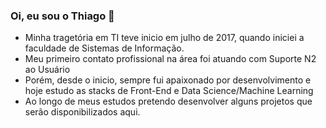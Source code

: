 ### Oi, eu sou o Thiago 👋

<!--
**tsgomes9/tsgomes9** is a ✨ _special_ ✨ repository because its `README.md` (this file) appears on your GitHub profile.

Here are some ideas to get you started:


- 🌱 I’m currently learning ...
- 👯 I’m looking to collaborate on ...
- 🤔 I’m looking for help with ...
- 💬 Ask me about ...
- 📫 How to reach me: ...
- 😄 Pronouns: ...
- ⚡ Fun fact: ...
-->
- Minha tragetória em TI teve inicio em julho de 2017, quando iniciei a faculdade de Sistemas de Informação.
- Meu primeiro contato profissional na área foi atuando com Suporte N2 ao Usuário
- Porém, desde o inicio, sempre fui apaixonado por desenvolvimento e hoje estudo as stacks de Front-End e Data Science/Machine Learning
- Ao longo de meus estudos pretendo desenvolver alguns projetos que serão disponibilizados aqui.
